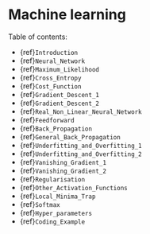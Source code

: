 # Machine learning


Table of contents:

* {ref}`Introduction`
* {ref}`Neural_Network`    
* {ref}`Maximum_Likelihood`
* {ref}`Cross_Entropy`
* {ref}`Cost_Function`
* {ref}`Gradient_Descent_1`
* {ref}`Gradient_Descent_2`
* {ref}`Real_Non_Linear_Neural_Network`
* {ref}`Feedforward`
* {ref}`Back_Propagation`
* {ref}`General_Back_Propagation`
* {ref}`Underfitting_and_Overfitting_1`
* {ref}`Underfitting_and_Overfitting_2`
* {ref}`Vanishing_Gradient_1`
* {ref}`Vanishing_Gradient_2`
* {ref}`Regularisation`
* {ref}`Other_Activation_Functions`
* {ref}`Local_Minima_Trap`
* {ref}`Softmax`
* {ref}`Hyper_parameters`
* {ref}`Coding_Example`